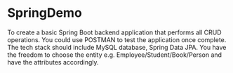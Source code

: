 # SpringDemo

To create a basic Spring Boot backend application that performs all CRUD operations. You could use POSTMAN to test the application once complete.
The tech stack should include MySQL database, Spring Data JPA. You have the freedom to choose the entity e.g. Employee/Student/Book/Person and have the attributes accordingly.
